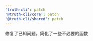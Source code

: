 ```yaml
---
'truth-cli': patch
'@truth-cli/core': patch
'@truth-cli/shared': patch
---
```


修复了已知问题，简化了一些不必要的函数
